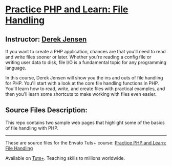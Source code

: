 # [Practice PHP and Learn: File Handling][published url]
## Instructor: [Derek Jensen][instructor url]

If you want to create a PHP application, chances are that you'll need to read and write files sooner or later. Whether you're reading a config file or writing user data to disk, file I/O is a fundamental topic for any programming language.

In this course, Derek Jensen will show you the ins and outs of file handling for PHP. You'll start with a look at the core file handling functions in PHP. You'll learn how to read, write, and create files with practical examples, and then you'll learn some shortcuts to make working with files even easier.

## Source Files Description:

This repo contains two sample web pages that highlight some of the basics of file handling with PHP.

------

These are source files for the Envato Tuts+ course: [Practice PHP and Learn: File Handling][published url]

Available on [Tuts+](https://tutsplus.com). Teaching skills to millions worldwide.

[published url]: https://code.tutsplus.com/courses/practice-php-and-learn:-file-handling
[instructor url]: https://tutsplus.com/authors/derek-jensen
